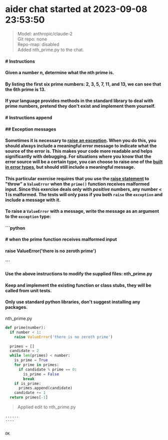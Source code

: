 
# aider chat started at 2023-09-08 23:53:50

> Model: anthropic/claude-2  
> Git repo: none  
> Repo-map: disabled  
> Added nth_prime.py to the chat.  

#### # Instructions  
####   
#### Given a number n, determine what the nth prime is.  
####   
#### By listing the first six prime numbers: 2, 3, 5, 7, 11, and 13, we can see that the 6th prime is 13.  
####   
#### If your language provides methods in the standard library to deal with prime numbers, pretend they don't exist and implement them yourself.  
#### # Instructions append  
####   
#### ## Exception messages  
####   
#### Sometimes it is necessary to [raise an exception](https://docs.python.org/3/tutorial/errors.html#raising-exceptions). When you do this, you should always include a **meaningful error message** to indicate what the source of the error is. This makes your code more readable and helps significantly with debugging. For situations where you know that the error source will be a certain type, you can choose to raise one of the [built in error types](https://docs.python.org/3/library/exceptions.html#base-classes), but should still include a meaningful message.  
####   
#### This particular exercise requires that you use the [raise statement](https://docs.python.org/3/reference/simple_stmts.html#the-raise-statement) to "throw" a `ValueError` when the `prime()` function receives malformed input. Since this exercise deals only with _positive_ numbers, any number < 1 is malformed.  The tests will only pass if you both `raise` the `exception` and include a message with it.  
####   
#### To raise a `ValueError` with a message, write the message as an argument to the `exception` type:  
####   
#### ```python  
#### # when the prime function receives malformed input  
#### raise ValueError('there is no zeroth prime')  
#### ```  
####   
#### ####  
####   
#### Use the above instructions to modify the supplied files: nth_prime.py  
#### Keep and implement the existing function or class stubs, they will be called from unit tests.  
#### Only use standard python libraries, don't suggest installing any packages.  

nth_prime.py
```python
def prime(number):
  if number < 1:
    raise ValueError('there is no zeroth prime')
    
  primes = []
  candidate = 2
  while len(primes) < number:
    is_prime = True
    for prime in primes:
      if candidate % prime == 0:
        is_prime = False
        break
    if is_prime:
      primes.append(candidate)
    candidate += 1
  return primes[-1]
```

> Applied edit to nth_prime.py  
```
......
----


OK

```